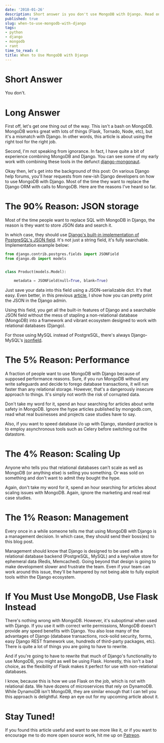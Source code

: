 ```yaml
---
date: '2018-01-26'
description: Short answer is you don't use MongoDB with Django. Read on for the specifics.
published: true
slug: when-to-use-mongodb-with-django
tags:
- python
- django
- mongodb
- rant
time_to_read: 4
title: When to Use MongoDB with Django
---
```


Short Answer
============

You don't.

Long Answer
===========

First off, let's get one thing out of the way. This isn't a bash on
MongoDB. MongoDB works great with lots of things (Flask, Tornado, Node,
etc), but it's a mismatch with Django. In other words, this article is
about using the right tool for the right job.

Second, I'm not speaking from ignorance. In fact, I have quite a bit of
experience combining MongoDB and Django. You can see some of my early
work with combining these tools in the defunct
[django-mongonaut](https://github.com/jazzband/django-mongonaut).

Okay then, let's get into the background of this post: On various
Django help forums, you'll hear requests from new-ish Django developers
on how to use MongoDB with Django. Most of the time they want to replace
the Django ORM with calls to MongoDB. Here are the reasons I've heard
so far.

The 90% Reason: JSON storage
============================

Most of the time people want to replace SQL with MongoDB in Django, the
reason is they want to store JSON data and search it.

In which case, they should use [Django's built-in implementation of
PostgreSQL's JSON
field](https://docs.djangoproject.com/en/2.0/ref/contrib/postgres/fields/#jsonfield).
It's not just a string field, it's fully searchable. Implementation
example below:

``` python
from django.contrib.postgres.fields import JSONField
from django.db import models


class Product(models.Model):

    metadata = JSONField(null=True, blank=True)
```

Just save your data into this field using a JSON-serializable dict.
It's that easy. Even better, in this previous
[article](/pretty-formatting-json-django-admin.html),
I show how you can pretty print the JSON in the Django admin.

Using this field, you get all the built-in features of Django and a
searchable JSON field without the mess of stapling a non-relational
database (MongoDB) into a framework and vibrant ecosystem designed to
work with relational databases (Django).

For those using MySQL instead of PostgreSQL, there's always
Django-MySQL's
[jsonfield](https://django-mysql.readthedocs.io/en/latest/model_fields/json_field.html).

The 5% Reason: Performance
==========================

A fraction of people want to use MongoDB with Django because of supposed
performance reasons. Sure, if you run MongoDB without any write
safeguards and decide to forego database transactions, it will run
faster than any relational storage. However, that's a dangerously
insecure approach to things. It's simply not worth the risk of
corrupted data.

Don't take my word for it, spend an hour searching for articles about
write safety in MongoDB. Ignore the hype articles published by
mongodb.com, read what real businesses and projects case studies have to
say.

Also, if you want to speed database i/o up with Django, standard
practice is to employ asynchronous tools such as Celery before switching
out the datastore.

The 4% Reason: Scaling Up
=========================

Anyone who tells you that relational databases can't scale as well as
MongoDB (or anything else) is selling you something. Or was sold on
something and don't want to admit they bought the hype.

Again, don't take my word for it, spend an hour searching for articles
about scaling issues with MongoDB. Again, ignore the marketing and read
real case studies.

The 1% Reason: Management
=========================

Every once in a while someone tells me that using MongoDB with Django is
a management decision. In which case, they should send their boss(es) to
this blog post.

Management should know that Django is designed to be used with a
relational database backend (PostgreSQL, MySQL) and a key/value store
for ephemeral data (Redis, Memcached). Going beyond that design is going
to make development slower and frustrate the team. Even if your team can
work around this issue, they'll be hampered by not being able to fully
exploit tools within the Django ecosystem.

If You Must Use MongoDB, Use Flask Instead
==========================================

There's nothing wrong with MongoDB. However, it's suboptimal when used
with Django. If you use it with correct write permissions, MongoDB
doesn't provide any speed benefits with Django. You also lose many of
the advantages of Django (database transactions, rock-solid security,
forms, easy Django REST framework use, hundreds of third-party packages,
etc). There is quite a lot of things you are going to have to rewrite.

And if you're going to have to rewrite that much of Django's
functionality to use MongoDB, you might as well be using Flask.
Honestly, this isn't a bad choice, as the flexibility of Flask makes it
perfect for use with non-relational databases.

I know, because this is how we use Flask on the job, which is not with
relational data. We have dozens of microservices that rely on DynamoDB.
While DynamoDB isn't MongoDB, they are similar enough that I can tell
you this approach is delightful. Keep an eye out for my upcoming article
about it.

Stay Tuned!
===========

If you found this article useful and want to see more like it, or if you
want to encourage me to do more open source work, hit me up on
[Patreon](https://www.patreon.com/roygreenfeld).
